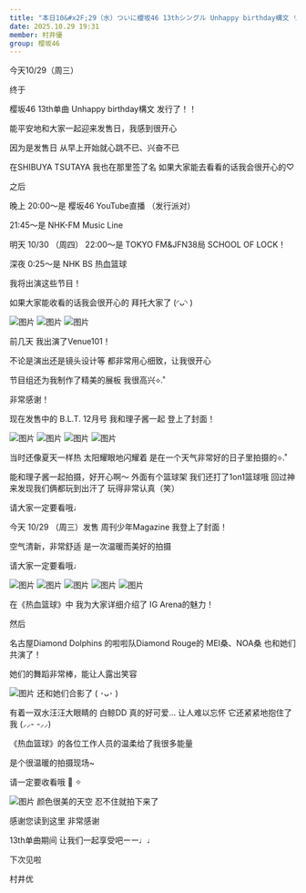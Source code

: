```yaml
---
title: "本日10&#x2F;29（水）ついに櫻坂46 13thシングル Unhappy birthday構文 リリースです！！無事、皆さんと一緒に発売日を迎えるこ..."
date: 2025.10.29 19:31
member: 村井優
group: 樱坂46
---
```


今天10/29（周三）

终于

樱坂46 13th单曲
Unhappy birthday構文 发行了！！


能平安地和大家一起迎来发售日，我感到很开心

因为是发售日
从早上开始就心跳不已、兴奋不已


在SHIBUYA TSUTAYA
我也在那里签了名
如果大家能去看看的话我会很开心的♡







之后

晚上
20:00〜是
樱坂46 YouTube直播
（发行派对）

21:45〜是
NHK-FM Music Line



明天 10/30 （周四）
22:00〜是
TOKYO FM&JFN38局
SCHOOL OF LOCK！

深夜
0:25〜是
NHK BS 热血篮球


我将出演这些节目！

如果大家能收看的话我会很开心的
拜托大家了 (◜ᴗ◝ )



![图片](https://sakurazaka46.com/files/14/diary/s46/blog/moblog/202510/mobP3YM90.jpg)
![图片](https://sakurazaka46.com/files/14/diary/s46/blog/moblog/202510/moblETlwD.jpg)
![图片](https://sakurazaka46.com/files/14/diary/s46/blog/moblog/202510/mobCUMgK4.jpg)




前几天
我出演了Venue101！

不论是演出还是镜头设计等
都非常用心细致，让我很开心

节目组还为我制作了精美的展板
我很高兴⟡.˚

非常感谢！












现在发售中的
B.L.T. 12月号
我和理子酱一起
登上了封面！

![图片](https://sakurazaka46.com/files/14/diary/s46/blog/moblog/202510/mobshZVZo.jpg)
![图片](https://sakurazaka46.com/files/14/diary/s46/blog/moblog/202510/mobLhZR2X.jpg)
![图片](https://sakurazaka46.com/files/14/diary/s46/blog/moblog/202510/mobdbkTiK.jpg)
![图片](https://sakurazaka46.com/files/14/diary/s46/blog/moblog/202510/mob9maLiF.jpg)

当时还像夏天一样热
太阳耀眼地闪耀着
是在一个天气非常好的日子里拍摄的⟡.˚

能和理子酱一起拍摄，好开心啊〜
外面有个篮球架
我们还打了1on1篮球哦
回过神来发现我们俩都玩到出汗了
玩得非常认真（笑）


请大家一定要看哦♩














今天 10/29 （周三）发售
周刊少年Magazine
我登上了封面！

空气清新，非常舒适
是一次温暖而美好的拍摄

请大家一定要看哦♩

![图片](https://sakurazaka46.com/files/14/diary/s46/blog/moblog/202510/mobCjQKYS.jpg)
![图片](https://sakurazaka46.com/files/14/diary/s46/blog/moblog/202510/mobxiZtoD.jpg)
![图片](https://sakurazaka46.com/files/14/diary/s46/blog/moblog/202510/mobRWl73R.jpg)
![图片](https://sakurazaka46.com/files/14/diary/s46/blog/moblog/202510/mobQmF4ek.jpg)
![图片](https://sakurazaka46.com/files/14/diary/s46/blog/moblog/202510/mobfo0dbQ.jpg)






















在《热血篮球》中
我为大家详细介绍了
IG Arena的魅力！

然后


名古屋Diamond Dolphins
的啦啦队Diamond Rouge的
MEI桑、NOA桑
也和她们共演了！

她们的舞蹈非常棒，能让人露出笑容


![图片](https://sakurazaka46.com/files/14/diary/s46/blog/moblog/202510/mobrmWdDW.jpg)
还和她们合影了 ( ･ᴗ･ )

有着一双水汪汪大眼睛的
白鲸DD
真的好可爱…
让人难以忘怀
它还紧紧地抱住了我 (⸝⸝- -⸝⸝)


《热血篮球》的各位工作人员的温柔给了我很多能量

是个很温暖的拍摄现场~

请一定要收看哦 🏀︎ ︎✧︎





















![图片](https://sakurazaka46.com/files/14/diary/s46/blog/moblog/202510/mob4yicmH.jpg)
颜色很美的天空
忍不住就拍下来了






感谢您读到这里
非常感谢

13th单曲期间
让我们一起享受吧ーー♩♩

下次见啦

村井优